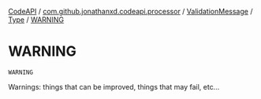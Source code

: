 [CodeAPI](../../../index.md) / [com.github.jonathanxd.codeapi.processor](../../index.md) / [ValidationMessage](../index.md) / [Type](index.md) / [WARNING](.)

# WARNING

`WARNING`

Warnings: things that can be improved, things that may fail, etc...

